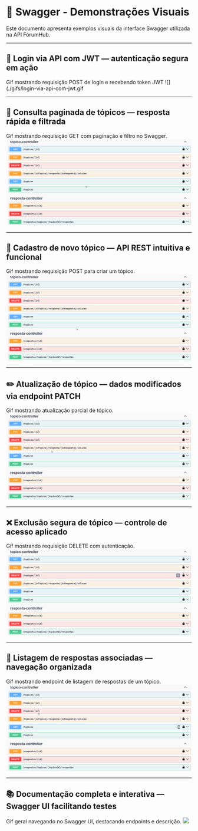 # 🎥 Swagger - Demonstrações Visuais

Este documento apresenta exemplos visuais da interface Swagger utilizada na API FórumHub.

---

## 🔐 Login via API com JWT — autenticação segura em ação
Gif mostrando requisição POST de login e recebendo token JWT
![](./gifs/login-via-api-com-jwt.gif

---

## 📄 Consulta paginada de tópicos — resposta rápida e filtrada
Gif mostrando requisição GET com paginação e filtro no Swagger.
![](./gifs/consulta-paginada-de-topicos.gif)

---

## 📝 Cadastro de novo tópico — API REST intuitiva e funcional
Gif mostrando requisição POST para criar um tópico.
![](./gifs/cadastro-de-novo-topico.gif)

---

## ✏️ Atualização de tópico — dados modificados via endpoint PATCH
Gif mostrando atualização parcial de tópico.
![](./gifs/atualizacao-de-topico.gif)

---

## ❌ Exclusão segura de tópico — controle de acesso aplicado
Gif mostrando requisição DELETE com autenticação.
![](./gifs/exclusao-segura-de-topico.gif)

---

## 💬 Listagem de respostas associadas — navegação organizada
Gif mostrando endpoint de listagem de respostas de um tópico.
![](./gifs/listagem-de-respostas-associadas.gif)

---

## 📚 Documentação completa e interativa — Swagger UI facilitando testes
Gif geral navegando no Swagger UI, destacando endpoints e descrição.
![](./gifs/documentacao-completa-e-interativa.gif)
